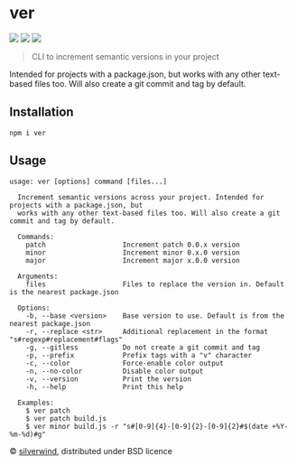 # ver
[![](https://img.shields.io/npm/v/ver.svg?style=flat)](https://www.npmjs.org/package/ver) [![](https://img.shields.io/npm/dm/ver.svg)](https://www.npmjs.org/package/ver) [![](https://api.travis-ci.org/silverwind/ver.svg?style=flat)](https://travis-ci.org/silverwind/ver)

> CLI to increment semantic versions in your project

Intended for projects with a package.json, but works with any other text-based files too. Will also create a git commit and tag by default.

## Installation
```
npm i ver
```

## Usage
```
usage: ver [options] command [files...]

  Increment semantic versions across your project. Intended for projects with a package.json, but
  works with any other text-based files too. Will also create a git commit and tag by default.

  Commands:
    patch                   Increment patch 0.0.x version
    minor                   Increment minor 0.x.0 version
    major                   Increment major x.0.0 version

  Arguments:
    files                   Files to replace the version in. Default is the nearest package.json

  Options:
    -b, --base <version>    Base version to use. Default is from the nearest package.json
    -r, --replace <str>     Additional replacement in the format "s#regexp#replacement#flags"
    -g, --gitless           Do not create a git commit and tag
    -p, --prefix            Prefix tags with a "v" character
    -c, --color             Force-enable color output
    -n, --no-color          Disable color output
    -v, --version           Print the version
    -h, --help              Print this help

  Examples:
    $ ver patch
    $ ver patch build.js
    $ ver minor build.js -r "s#[0-9]{4}-[0-9]{2}-[0-9]{2}#$(date +%Y-%m-%d)#g"
```

© [silverwind](https://github.com/silverwind), distributed under BSD licence
